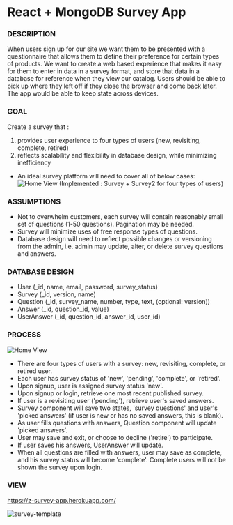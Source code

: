# React + MongoDB Survey App

### DESCRIPTION

When users sign up for our site we want them to be presented with a questionnaire that allows them to
define their preference for certain types of products. We want to create a web based experience that makes it
easy for them to enter in data in a survey format, and store that data in a database for reference when they
view our catalog. Users should be able to pick up where they left off if they close the browser and come back
later. The app would be able to keep state across devices.


### GOAL

Create a survey that :
1) provides user experience to four types of users (new, revisiting, complete, retired) 
2) reflects scalability and flexibility in database design, while minimizing inefficiency

- An ideal survey platform will need to cover all of below cases:
![Home View](https://user-images.githubusercontent.com/22410733/27802990-0f211db0-5fdc-11e7-87ec-da2da8bca788.png)
(Implemented : Survey + Survey2 for four types of users)

### ASSUMPTIONS

- Not to overwhelm customers, each survey will contain reasonably small set of questions (1-50 questions). Pagination may be needed.
- Survey will minimize uses of free response types of questions.
- Database design will need to reflect possible changes or versioning from the admin, i.e. admin may update, alter, or delete survey questions and answers.


### DATABASE DESIGN

- User (_id, name, email, password, survey_status)
- Survey (_id, version, name)
- Question (_id, survey_name, number, type, text, (optional: version))
- Answer (_id, question_id, value)
- UserAnswer (_id, question_id, answer_id, user_id)


### PROCESS

![Home View](https://user-images.githubusercontent.com/22410733/27879397-5462efac-6176-11e7-81cc-50f893b41072.png)
- There are four types of users with a survey: new, revisiting, complete, or retired user.
- Each user has survey status of 'new', 'pending', 'complete', or 'retired'.
- Upon signup, user is assigned survey status 'new'.
- Upon signup or login, retrieve one most recent published survey.
- If user is a revisiting user ('pending'), retrieve user's saved answers.
- Survey component will save two states, 'survey questions' and user's 'picked answers' (if user is new or has no saved answers, this is blank).
- As user fills questions with answers, Question component will update 'picked answers'.
- User may save and exit, or choose to decline ('retire') to participate.
- If user saves his answers, UserAnswer will update.
- When all questions are filled with answers, user may save as complete, and his survey status will become 'complete'. Complete users will not be shown the survey upon login.


### VIEW
https://z-survey-app.herokuapp.com/

![survey-template](https://user-images.githubusercontent.com/22410733/35532086-d6bb6590-04ed-11e8-98d8-2099ab079587.gif)


